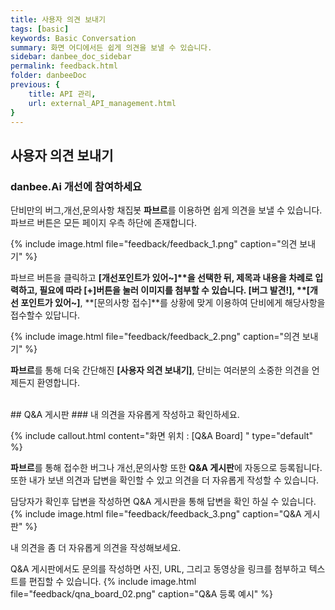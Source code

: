 ```yaml
---
title: 사용자 의견 보내기 
tags: [basic]
keywords: Basic Conversation
summary: 화면 어디에서든 쉽게 의견을 보낼 수 있습니다.
sidebar: danbee_doc_sidebar
permalink: feedback.html
folder: danbeeDoc
previous: {
    title: API 관리,
    url: external_API_management.html
}
---
```


## 사용자 의견 보내기

### danbee.Ai 개선에 참여하세요
단비만의 버그,개선,문의사항 채집봇 **파브르**를 이용하면 쉽게 의견을 보낼 수 있습니다. 파브르 버튼은 모든 페이지 우측 하단에 존재합니다.

{% include image.html file="feedback/feedback_1.png"  caption="의견 보내기" %}

파브르 버튼을 클릭하고 **[개선포인트가 있어~]**을 선택한 뒤, 제목과 내용을 차례로 입력하고, 필요에 따라 [+]버튼을 눌러 이미지를 첨부할 수 있습니다.  **[버그 발견!]**, **[개선 포인트가 있어~]**, **[문의사항 접수]**를 상황에 맞게 이용하여 단비에게 해당사항을 접수할수 있답니다. 

{% include image.html file="feedback/feedback_2.png"  caption="의견 보내기" %}

**파브르**를 통해 더욱 간단해진 **[사용자 의견 보내기]**, 단비는 여러분의 소중한 의견을 언제든지 환영합니다.

<br/>
## Q&A 게시판
### 내 의견을 자유롭게 작성하고 확인하세요.

{% include callout.html content="화면 위치 : [Q&A Board] " type="default" %}

**파브르**를 통해 접수한 버그나 개선,문의사항 또한 **Q&A 게시판**에 자동으로 등록됩니다.
또한 내가 보낸 의견과 답변을 확인할 수 있고 의견을 더 자유롭게 작성할 수 있습니다.


담당자가 확인후 답변을 작성하면 Q&A 게시판을 통해 답변을 확인 하실 수 있습니다.
{% include image.html file="feedback/feedback_3.png"  caption="Q&A 게시판" %}


내 의견을 좀 더 자유롭게 의견을 작성해보세요.

Q&A 게시판에서도 문의를 작성하면 사진, URL, 그리고 동영상을 링크를 첨부하고 텍스트를 편집할 수 있습니다.
{% include image.html file="feedback/qna_board_02.png"  caption="Q&A 등록 예시" %}

